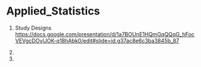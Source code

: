 # Applied_Statistics

1. Study Designs
https://docs.google.com/presentation/d/1a7BOUnE1HQmGqQQqG_hFocVEVgcDOvlJOK-q18hAbk0/edit#slide=id.g37ac8e6c3ba3845b_87

2. 
3. 
